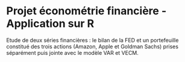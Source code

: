# Projet économétrie financière - Application sur R
Etude de deux séries financières : le bilan de la FED et un portefeuille constitué des trois actions (Amazon, Apple et Goldman Sachs) prises séparément puis jointe avec le modèle VAR et VECM.  
